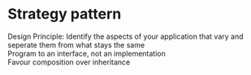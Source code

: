 # Strategy pattern

Design Principle:
Identify the aspects of your application that vary and seperate them from what stays the same  
Program to an interface, not an implementation  
Favour composition over inheritance  